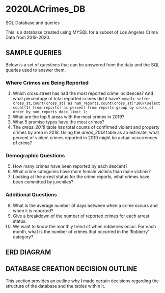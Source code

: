 # 2020LACrimes_DB
SQL Database and queries

This is a database created using MYSQL for a subset of Los Angeles Crime Data from 2019-2020.

## SAMPLE QUERIES

Below is a set of questions that can be answered from the data and the SQL queries used to answer them.

### Where Crimes are Being Reported

1.  Which cross street has had the most reported crime incidences? And what percentage of total reported crimes did it have?
    `mysql> select cross_st,count(cross_st) as num_reports,count(cross_st)*100/(select count(1) from reports) as percent from reports group by cross_st order by num_reports desc limit 1;`
2.	What are the top 5 areas with the most crimes in 2019?
3.	What 5 premise types have the most crimes?
4.	The *areas_2018* table has total counts of confirmed violent and property crimes by area in 2018. Using the *areas_2018* table as an estimate, what percent of violent crimes reported in 2019 might be actual occurrences of crime?

### Demographic Questions

5.	How many crimes have been reported by each descent?
6.	What crime categories have more female victims than male victims?
7.	Looking at the arrest status for the crime reports, what crimes have been committed by juveniles?

### Additional Questions

8.	What is the average number of days between when a crime occurs and when it is reported?
9.	Give a breakdown of the number of reported crimes for each arrest status.
10.	We want to know the monthly trend of when robberies occur. For each month, what is the number of crimes that occurred in the ‘Robbery’ category?


## ERD DIAGRAM


## DATABASE CREATION DECISION OUTLINE

This section provides an outline why I made certain decisions regarding the structure of the database and the tables within it.


